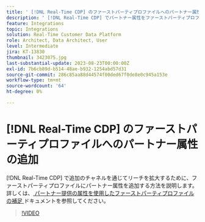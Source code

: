 ```yaml
---
title: ' [!DNL Real-Time CDP] のファーストパーティプロファイルへのパートナー属性の追加'
description: ' [!DNL Real-Time CDP] でパートナー属性をファーストパーティプロファイルに追加し、追加のチャネルを通じてリーチを拡大する方法を説明します。'
feature: Integrations
topic: Integrations
solution: Real-Time Customer Data Platform
role: Architect, Data Architect, User
level: Intermediate
jira: KT-13830
thumbnail: 3423075.jpg
last-substantial-update: 2023-08-23T00:00:00Z
exl-id: 7b6cb89d-b514-48ae-b932-1254abd57d31
source-git-commit: 286c85aa88d44574f00ded67f0de8e0c945a153e
workflow-type: tm+mt
source-wordcount: '64'
ht-degree: 0%

---
```


# [!DNL Real-Time CDP] のファーストパーティプロファイルへのパートナー属性の追加

[!DNL Real-Time CDP] で追加のチャネルを通じてリーチを拡大するために、ファーストパーティプロファイルにパートナー属性を追加する方法を説明します。 詳しくは、[ パートナー提供の属性を使用したファーストパーティプロファイルの補足 ](https://experienceleague.adobe.com/docs/experience-platform/rtcdp/use-cases/partner-data/supplement-first-party-profiles.html?lang=ja) ドキュメントを参照してください。

>[!VIDEO](https://video.tv.adobe.com/v/3423075/?learn=on&enablevpops)
